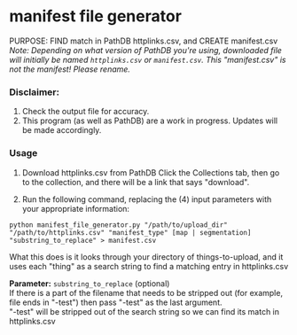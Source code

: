 # manifest file generator
PURPOSE: FIND match in PathDB httplinks.csv, and CREATE manifest.csv<br>
*Note: Depending on what version of PathDB you're using, downloaded file will initially be named `httplinks.csv` or `manifest.csv`.  This "manifest.csv" is not the manifest!  Please rename.*

### Disclaimer: 
1.  Check the output file for accuracy.
2.  This program (as well as PathDB) are a work in progress. Updates will be made accordingly.

### Usage
1) Download httplinks.csv from PathDB
Click the Collections tab, then go to the collection, and there will be a link that says "download".

2) Run the following command, replacing the (4) input parameters with your appropriate information:

```
python manifest_file_generator.py "/path/to/upload_dir" "/path/to/httplinks.csv" "manifest_type" [map | segmentation] "substring_to_replace" > manifest.csv
```

What this does is it looks through your directory of things-to-upload, and it uses each "thing" as a search string to find a matching entry in httplinks.csv

**Parameter:** `substring_to_replace` (optional)<br>
If there is a part of the filename that needs to be stripped out (for example, file ends in "-test") then pass "-test" as the last argument.<br>
"-test" will be stripped out of the search string so we can find its match in httplinks.csv
